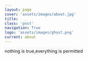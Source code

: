 ```yaml
---
layout: page
cover: 'assets/images/about.jpg'
title:  
class: 'post'
navigation: True
logo: 'assets/images/ghost.png'
current: about
---
```



nothing is true,everything is permitted



















